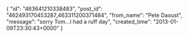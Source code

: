  {
   "id": "463641210338483",
   "post_id": "462493170453287_463311200371484",
   "from_name": "Pete Daoust",
   "message": "sorry Tom...I had a ruff day",
   "created_time": "2013-01-09T23:30:43+0000"
 }
